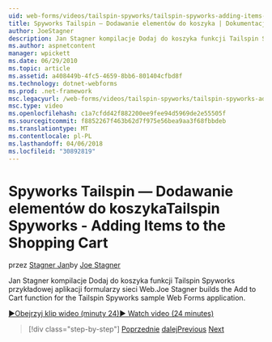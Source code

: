 ```yaml
---
uid: web-forms/videos/tailspin-spyworks/tailspin-spyworks-adding-items-to-the-shopping-cart
title: Spyworks Tailspin — Dodawanie elementów do koszyka | Dokumentacja firmy Microsoft
author: JoeStagner
description: Jan Stagner kompilacje Dodaj do koszyka funkcji Tailspin Spyworks przykładowej aplikacji formularzy sieci Web.
ms.author: aspnetcontent
manager: wpickett
ms.date: 06/29/2010
ms.topic: article
ms.assetid: a408449b-4fc5-4659-8bb6-801404cfbd8f
ms.technology: dotnet-webforms
ms.prod: .net-framework
msc.legacyurl: /web-forms/videos/tailspin-spyworks/tailspin-spyworks-adding-items-to-the-shopping-cart
msc.type: video
ms.openlocfilehash: c1a7cfdd42f882200ee9fee94d5969de2e55505f
ms.sourcegitcommit: f8852267f463b62d7f975e56bea9aa3f68fbbdeb
ms.translationtype: MT
ms.contentlocale: pl-PL
ms.lasthandoff: 04/06/2018
ms.locfileid: "30892819"
---
```

<a name="tailspin-spyworks---adding-items-to-the-shopping-cart"></a><span data-ttu-id="56652-103">Spyworks Tailspin — Dodawanie elementów do koszyka</span><span class="sxs-lookup"><span data-stu-id="56652-103">Tailspin Spyworks - Adding Items to the Shopping Cart</span></span>
====================
<span data-ttu-id="56652-104">przez [Stagner Jan](https://github.com/JoeStagner)</span><span class="sxs-lookup"><span data-stu-id="56652-104">by [Joe Stagner](https://github.com/JoeStagner)</span></span>

<span data-ttu-id="56652-105">Jan Stagner kompilacje Dodaj do koszyka funkcji Tailspin Spyworks przykładowej aplikacji formularzy sieci Web.</span><span class="sxs-lookup"><span data-stu-id="56652-105">Joe Stagner builds the Add to Cart function for the Tailspin Spyworks sample Web Forms application.</span></span>

[<span data-ttu-id="56652-106">&#9654;Obejrzyj klip wideo (minuty 24)</span><span class="sxs-lookup"><span data-stu-id="56652-106">&#9654; Watch video (24 minutes)</span></span>](https://channel9.msdn.com/Blogs/ASP-NET-Site-Videos/tailspin-spyworks-adding-items-to-the-shopping-cart)

> [!div class="step-by-step"]
> <span data-ttu-id="56652-107">[Poprzednie](tailspin-spyworks-display-per-product-details.md)
> [dalej](tailspin-spyworks-display-shopping-cart.md)</span><span class="sxs-lookup"><span data-stu-id="56652-107">[Previous](tailspin-spyworks-display-per-product-details.md)
[Next](tailspin-spyworks-display-shopping-cart.md)</span></span>
